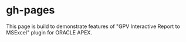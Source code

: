 gh-pages
========

This page is build to demonstrate features of "GPV Interactive Report to MSExcel" plugin for ORACLE APEX.

